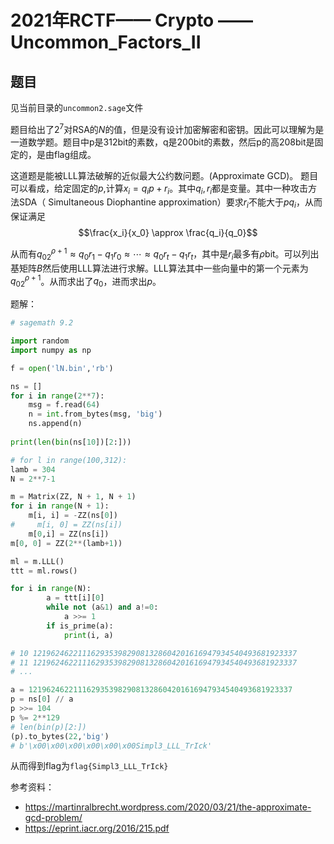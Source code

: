 # 2021年RCTF—— Crypto —— Uncommon_Factors_II

## 题目
见当前目录的`uncommon2.sage`文件

题目给出了$2^7$对RSA的$N$的值，但是没有设计加密解密和密钥。因此可以理解为是一道数学题。题目中p是312bit的素数，q是200bit的素数，然后p的高208bit是固定的，是由flag组成。

这道题是能被LLL算法破解的近似最大公约数问题。(Approximate GCD)。
题目可以看成，给定固定的$p$,计算$x_i = q_ip + r_i$。其中$q_i,r_i$都是变量。其中一种攻击方法SDA（ Simultaneous Diophantine approximation）要求$r_i$不能大于$pq_i$，从而保证满足 $$\frac{x_i}{x_0} \approx \frac{q_i}{q_0}$$

从而有$q_02^{\rho+1} \approx q_0r_1-q_1r_0 \approx \cdots \approx q_0r_t-q_1r_t$，其中是$r_i$最多有$\rho$bit。可以列出基矩阵$B$然后使用LLL算法进行求解。LLL算法其中一些向量中的第一个元素为$q_02^{\rho+1}$。从而求出了$q_0$，进而求出$p$。

题解：
```python
# sagemath 9.2

import random
import numpy as np

f = open('lN.bin','rb')

ns = []
for i in range(2**7):
    msg = f.read(64)
    n = int.from_bytes(msg, 'big')
    ns.append(n)
    
print(len(bin(ns[10])[2:]))

# for l in range(100,312):
lamb = 304
N = 2**7-1

m = Matrix(ZZ, N + 1, N + 1)
for i in range(N + 1):
    m[i, i] = -ZZ(ns[0])
#     m[i, 0] = ZZ(ns[i])
    m[0,i] = ZZ(ns[i])
m[0, 0] = ZZ(2**(lamb+1))

ml = m.LLL()
ttt = ml.rows()    

for i in range(N):
        a = ttt[i][0]
        while not (a&1) and a!=0:
            a >>= 1
        if is_prime(a):
            print(i, a)

# 10 12196246221116293539829081328604201616947934540493681923337
# 11 12196246221116293539829081328604201616947934540493681923337
# ...

a = 12196246221116293539829081328604201616947934540493681923337
p = ns[0] // a
p >>= 104
p %= 2**129
# len(bin(p)[2:])
(p).to_bytes(22,'big')
# b'\x00\x00\x00\x00\x00\x00Simpl3_LLL_TrIck'
```

从而得到flag为`flag{Simpl3_LLL_TrIck}`

参考资料：
* https://martinralbrecht.wordpress.com/2020/03/21/the-approximate-gcd-problem/
* https://eprint.iacr.org/2016/215.pdf